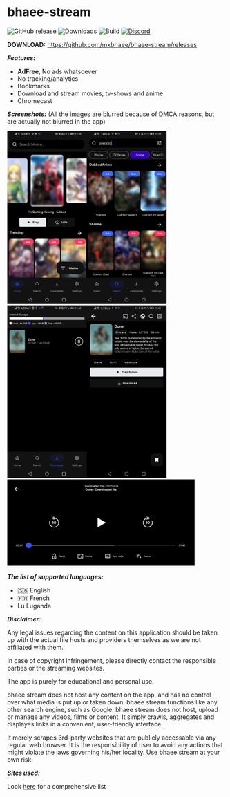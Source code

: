 # bhaee-stream

<!-- ![Maintenance](https://img.shields.io/maintenance/yes/2022?color=blue&style=for-the-badge) -->
![GitHub release](https://img.shields.io/github/v/release/mxbhaee/bhaee-stream?sort=semver&style=for-the-badge)
![Downloads](https://img.shields.io/github/downloads/mxbhaee/bhaee-stream/total?color=blue&style=for-the-badge)
![Build](https://img.shields.io/github/workflow/status/mxbhaee/bhaee-stream/Pre-release?style=for-the-badge)
[![Discord](https://img.shields.io/discord/737724143126052974?style=for-the-badge)](https://discord.gg/5Hus6fM)


**DOWNLOAD:**
https://github.com/mxbhaee/bhaee-stream/releases


***Features:***
+ **AdFree**, No ads whatsoever
+ No tracking/analytics
+ Bookmarks
+ Download and stream movies, tv-shows and anime
+ Chromecast

***Screenshots:***
(All the images are blurred because of DMCA reasons, but are actually not blurred in the app)

<img src="./.github/home.jpg" height="400"/><img src="./.github/search.jpg" height="400"/><img src="./.github/downloads.jpg" height="400"/><img src="./.github/results.jpg" height="400"/>
<img src="./.github/player.jpg" height="200"/>

***The list of supported languages:***
* 🇬🇧 English
* 🇫🇷 French
* Lu Luganda

***Disclaimer:***

Any legal issues regarding the content on this application should be taken up with the actual file hosts and providers themselves as we are not affiliated with them.

In case of copyright infringement, please directly contact the responsible parties or the streaming websites.

The app is purely for educational and personal use.

bhaee stream does not host any content on the app, and has no control over what media is put up or taken down. bhaee stream functions like any other search engine, such as Google. bhaee stream does not host, upload or manage any videos, films or content. It simply crawls, aggregates and displayes links in a convenient, user-friendly interface.

It merely scrapes 3rd-party websites that are publicly accessable via any regular web browser. It is the responsibility of user to avoid any actions that might violate the laws governing his/her locality. Use bhaee stream at your own risk.


***Sites used:***

Look [here](https://mxbhaee.github.io/bhaee-stream/) for a comprehensive list
